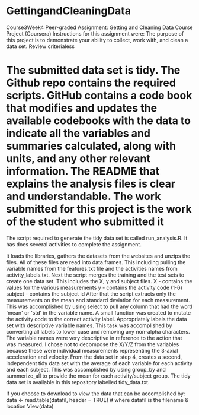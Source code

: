 # GettingandCleaningData
Course3Week4
Peer-graded Assignment: Getting and Cleaning Data Course Project (Coursera)
Instructions for this assignment were:
The purpose of this project is to demonstrate your ability to collect, work with, and clean a data set. Review criterialess

The submitted data set is tidy.
The Github repo contains the required scripts.
GitHub contains a code book that modifies and updates the available codebooks with the data to indicate all the variables and summaries calculated, along with units, and any other relevant information.
The README that explains the analysis files is clear and understandable.
The work submitted for this project is the work of the student who submitted it
=============================================================================================================

The script required to generate the tidy data set is called run_analysis.R.
It has does several activities to complete the assignment.

It loads the libraries, gathers the datasets from the websites and unzips the files. All of these files are read into data.frames. This including pulling the variable names from the features.txt file and the activities names from activity_labels.txt.
Next the script merges the training and the test sets to create one data set. This includes the X, y and subject files. X - contains the values for the various measurements y - contains the activity code (1-6) subject - contains the subject id
After that the script extracts only the measurements on the mean and standard deviation for each measurement. This was accomplished by using select to pull any column that had the word 'mean' or 'std' in the variable name.
A small function was created to mutate the activity code to the correct activity label.
Appropriately labels the data set with descriptive variable names. This task was accomplished by converting all labels to lower case and removing any non-alpha characters. The variable names were very descriptive in reference to the action that was measured. I chose not to decompose the X/Y/Z from the variables because these were individual measurements representing the 3-axial acceleration and velocity.
From the data set in step 4, creates a second, independent tidy data set with the average of each variable for each activity and each subject. This was accomplished by using group_by and summerize_all to provide the mean for each activity/subject group.
The tidy data set is available in this repository labelled tidy_data.txt.

If you choose to download to view the data that can be accomplished by: data <- read.table(datafil, header = TRUE) # where datafil is the filename & location View(data)
